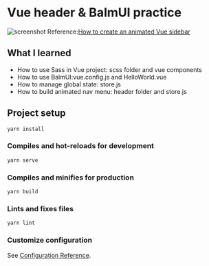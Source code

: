# Vue header & BalmUI practice
 ![screenshot](/assets/screenshot.gif)
Reference:[How to create an animated Vue sidebar](https://regenrek.com/posts/how-to-create-an-animated-vue-sidebar-menu-with-vue-observable/)

## What I learned
- How to use Sass in Vue project: scss folder and vue components
- How to use BalmUI:vue.config.js and HelloWorld.vue
- How to manage global state: store.js 
- How to build animated nav menu: header folder and store.js
## Project setup
```
yarn install
```

### Compiles and hot-reloads for development
```
yarn serve
```

### Compiles and minifies for production
```
yarn build
```

### Lints and fixes files
```
yarn lint
```

### Customize configuration
See [Configuration Reference](https://cli.vuejs.org/config/).
